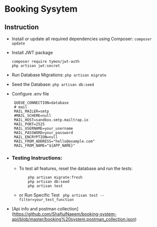 # Booking Sysytem

## Instruction
- Install or update all required dependencies using Composer:
      ```
      composer update
      ```
- Install JWT package
   ```
   composer require tymon/jwt-auth
   php artisan jwt:secret
   ```
- Run Database Migrations: ``` php artisan migrate ```
- Seed the Database: ``` php artisan db:seed ```
- Configure .env file
   ```
    QUEUE_CONNECTION=database
    # mail
    MAIL_MAILER=smtp
    #MAIL_SCHEME=null
    MAIL_HOST=sandbox.smtp.mailtrap.io
    MAIL_PORT=2525
    MAIL_USERNAME=your_username
    MAIL_PASSWORD=your_password
    MAIL_ENCRYPTION=null
    MAIL_FROM_ADDRESS="hello@example.com"
    MAIL_FROM_NAME="${APP_NAME}"
   ```

- ### Testing Instructions:
    - To test all features, reset the database and run the tests: 
        ```
            php artisan migrate:fresh
            php artisan db:seed
            php artisan test
        ```
    - or Run Specific Test ``` php artisan test --filter=your_test_function```
- [Api info and postman collection] (https://github.com/ShafiulNaeem/booking-system-api/blob/master/booking%20system.postman_collection.json) 


